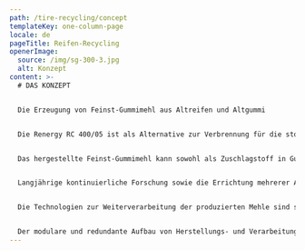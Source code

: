 ```yaml
---
path: /tire-recycling/concept
templateKey: one-column-page
locale: de
pageTitle: Reifen-Recycling
openerImage:
  source: /img/sg-300-3.jpg
  alt: Konzept
content: >-
  # DAS KONZEPT


  Die Erzeugung von Feinst-Gummimehl aus Altreifen und Altgummi


  Die Renergy RC 400/05 ist als Alternative zur Verbrennung für die stoffliche Verwertung von Altreifen und Altgummi entwickelt worden. Für RENERGY sind diese Reststoffe nicht nur eine ökologische Herausforderung, sondern in erster Linie eine wertvolle Rohstoffquelle.


  Das hergestellte Feinst-Gummimehl kann sowohl als Zuschlagstoff in Gummimischungen als auch zur Herstellung von Elastomer-Legierungen mit TPE-ähnlichen Eigenschaften verwendet werden.


  Langjährige kontinuierliche Forschung sowie die Errichtung mehrerer Anlagengenerationen führten dabei zur Entwicklung des Recycling-Systems Renergy RC 400/05, das sehr feine und hochreine Gummimehle erzeugt.


  Die Technologien zur Weiterverarbeitung der produzierten Mehle sind so entwickelt worden, dass diese auf handelsüblichen Maschinen erfolgen kann.


  Der modulare und redundante Aufbau von Herstellungs- und Verarbeitungsanlagen der Renergy RC 400/05 gewährleistet einen kontinuierlichen Betrieb, auch während Wartungs- und Reparaturarbeiten.
---
```

